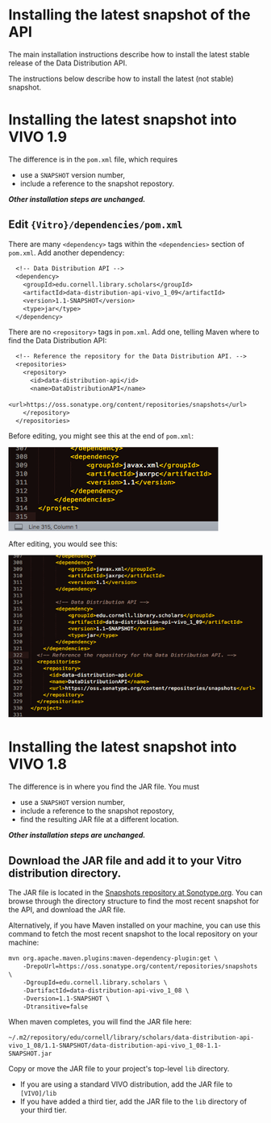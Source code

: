 # Installing the latest snapshot of the API
The main installation instructions describe how to install the latest stable release of the Data Distribution API.

The instructions below describe how to install the latest (not stable) snapshot.

<a name="vivo1.9"></a>
# Installing the latest snapshot into VIVO 1.9

The difference is in the `pom.xml` file, which requires

* use a `SNAPSHOT` version number, 
* include a reference to the snapshot repostory.

_**Other installation steps are unchanged.**_

## Edit `{Vitro}/dependencies/pom.xml`

There are many `<dependency>` tags within the `<dependencies>` section of `pom.xml`. Add another dependency:

```
  <!-- Data Distribution API -->
  <dependency>
    <groupId>edu.cornell.library.scholars</groupId>
    <artifactId>data-distribution-api-vivo_1_09</artifactId>
    <version>1.1-SNAPSHOT</version>
    <type>jar</type>
  </dependency>
```

There are no `<repository>` tags in `pom.xml`. Add one, telling Maven where to find the Data Distribution API:

```
  <!-- Reference the repository for the Data Distribution API. -->
  <repositories>
    <repository>
      <id>data-distribution-api</id>
      <name>DataDistributionAPI</name>
      <url>https://oss.sonatype.org/content/repositories/snapshots</url>
    </repository>
  </repositories>    
```

Before editing, you might see this at the end of `pom.xml`:

![pom.xml before editing](images/pom_xml_vivo1.9_before.png)

After editing, you would see this:

![pom.xml after editing](images/pom_xml_vivo1.9_after_snapshot.png)


<a name="vivo1.8"></a>
# Installing the latest snapshot into VIVO 1.8

The difference is in where you find the JAR file. You must

* use a `SNAPSHOT` version number, 
* include a reference to the snapshot repostory,
* find the resulting JAR file at a different location.

_**Other installation steps are unchanged.**_

## Download the JAR file and add it to your Vitro distribution directory.

The JAR file is located in the [Snapshots repository at Sonotype.org](https://oss.sonatype.org/content/repositories/snapshots). You can browse through the directory structure to find the most recent snapshot for the API, and download the JAR file. 

Alternatively, if you have Maven installed on your machine, you can use this command to fetch the most recent snapshot to the local repository on your machine:

```
mvn org.apache.maven.plugins:maven-dependency-plugin:get \
    -DrepoUrl=https://oss.sonatype.org/content/repositories/snapshots \
    -DgroupId=edu.cornell.library.scholars \
    -DartifactId=data-distribution-api-vivo_1_08 \
    -Dversion=1.1-SNAPSHOT \
    -Dtransitive=false
```

When maven completes, you will find the JAR file here:

```
~/.m2/repository/edu/cornell/library/scholars/data-distribution-api-vivo_1_08/1.1-SNAPSHOT/data-distribution-api-vivo_1_08-1.1-SNAPSHOT.jar
```

Copy or move the JAR file to your project's top-level `lib` directory.

* If you are using a standard VIVO distribution, add the JAR file to `[VIVO]/lib`
* If you have added a third tier, add the JAR file to the `lib` directory of your third tier.

